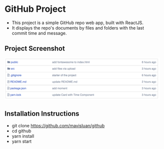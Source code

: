 # GitHub Project

- This project is a simple GitHub repo web app, built with ReactJS.
- It displays the repo's documents by files and folders with the last commit time and message.


## Project Screenshot 
![](src/github.png)


## Installation Instructions

- git clone https://github.com/mavisluan/github
- cd github
- yarn install
- yarn start

